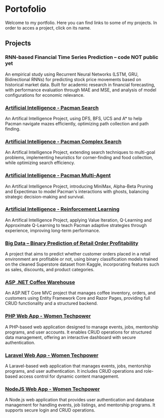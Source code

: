 # Portofolio
Welcome to my portfolio. Here you can find links to some of my projects.
In order to acces a project, click on its name.

## Projects
### RNN-based Financial Time Series Prediction – code NOT public yet
An empirical study using Recurrent Neural Networks (LSTM, GRU, Bidirectional RNNs) for predicting stock price movements based on historical market data. Built for academic research in financial forecasting, with performance evaluation through MAE and MSE, and analysis of model configurations for economic relevance.
### [Artificial Intelligence - Pacman Search](https://github.com/Alexandra-Nanu/AI--Project_2.git)
An Artifical Intelligence Project, using DFS, BFS, UCS and A* to help Pacman navigate mazes efficiently, optimizing path collection and path finding.
### [Artificial Intelligence - Pacman Complex Search](https://github.com/Alexandra-Nanu/AI--Project_3.git)
An Artifical Intelligence Project, extending search techniques to multi-goal problems, implementing heuristics for corner-finding and food collection, while optimizing search efficiency.
### [Artificial Intelligence - Pacman Multi-Agent](https://github.com/Alexandra-Nanu/AI--Project_4.git)
An Artifical Intelligence Project, introducing MiniMax, Alpha-Beta Pruning and Expectimax to model Pacman's interactions with ghosts, balancing strategic decision-making and survival.
### [Artificial Intelligence - Reinforcement Learning](https://github.com/Alexandra-Nanu/AI--Project_5.git)
An Artifical Intelligence Project, applying Value Iteration, Q-Learning and Approximate Q-Learning to teach Pacman adaptive strategies through experience, improving long-term performance.
### [Big Data – Binary Prediction of Retail Order Profitability](https://github.com/Alexandra-Nanu/BIG--Order_Profitability.git)
A project that aims to predict whether customer orders placed in a retail environment are profitable or not, using binary classification models trained on the cleaned Superstore dataset from Kaggle, incorporating features such as sales, discounts, and product categories.
### [ASP .NET Coffee Warehouse](https://github.com/Alexandra-Nanu/Poiect_cafea.git)
An ASP.NET Core MVC project that manages coffee inventory, orders, and customers using Entity Framework Core and Razor Pages, providing full CRUD functionality and a structured backend.
### [PHP Web App - Women Techpower](https://github.com/Alexandra-Nanu/WEB__Project1.git)
A PHP-based web application designed to manage events, jobs, mentorship programs, and user accounts. It enables CRUD operations for structured data management, offering an interactive dashboard with secure authentication.
### [Laravel Web App - Women Techpower](https://github.com/Alexandra-Nanu/laravel.git)
A Laravel-based web application that manages events, jobs, mentorship programs, and user authentication. It includes CRUD operations and role-based access control for dynamic content management.
### [NodeJS Web App - Women Techpower](https://github.com/Alexandra-Nanu/WEB__nodejs.git)
A Node.js web application that provides user authentication and database management for handling events, job listings, and mentorship programs. It supports secure login and CRUD operations.
